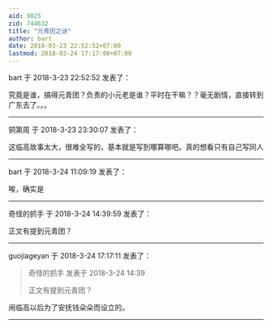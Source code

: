 ```yaml
---
aid: 9025
zid: 744632
title: "元青团之谜"
author: bart
date: 2018-03-23 22:52:52+07:00
lastmod: 2018-03-24 17:17:00+07:00
---
```


bart 于 2018-3-23 22:52:52 发表了：

究竟是谁，搞得元青团？负责的小元老是谁？平时在干嘛？？毫无剧情，直接转到广东去了。。。

---

铜第周 于 2018-3-23 23:30:07 发表了：

这临高故事太大，很难全写的，基本就是写到哪算哪吧。真的想看只有自己写同人

---

bart 于 2018-3-24 11:09:19 发表了：

唉，确实是

---

奇怪的抓手 于 2018-3-24 14:39:59 发表了：

正文有提到元青团？

---

guojiageyan 于 2018-3-24 17:17:11 发表了：

> 奇怪的抓手 发表于 2018-3-24 14:39
>
> 正文有提到元青团？

闹临高以后为了安抚钱朵朵而设立的。

---
